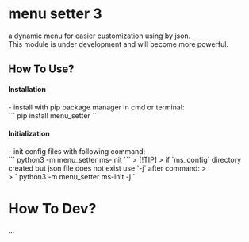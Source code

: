 # menu setter 3
a dynamic menu for easier customization using by json.
<br>
This module is under development and will become more powerful.

<h2>How To Use?</h2>
<h4>Installation</h4>
- install with pip package manager in cmd or terminal:
<br>
``` 
pip install menu_setter 
```
<br>
<h4>Initialization</h4>
- init config files with following command:
<br>
``` 
python3 -m menu_setter ms-init
```
> [!TIP]
> if `ms_config` directory created but json file does not exist use `-j` after command:
> <br>
> ` python3 -m menu_setter ms-init -j `

# How To Dev?
...
